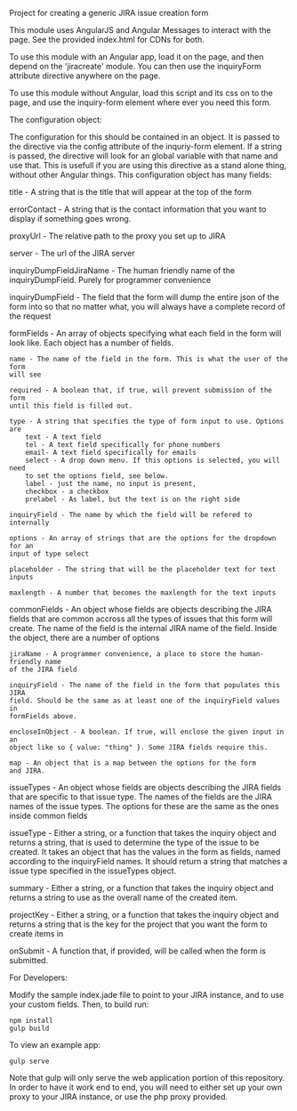 Project for creating a generic JIRA issue creation form

This module uses AngularJS and Angular Messages to interact with the page. See
the provided index.html for CDNs for both.

To use this module with an Angular app, load it on the page, and then depend
on the 'jiracreate' module. You can then use the inquiryForm attribute directive
anywhere on the page.

To use this module without Angular, load this script and its css on to the page,
and use the inquiry-form element where ever you need this form.

The configuration object:

The configuration for this should be contained in an object. It is passed to the
directive via the config attribute of the inquriy-form element. If a string is 
passed, the directive will look for an global variable with that name and use 
that. This is usefull if you are using this directive as a stand alone thing,
without other Angular things. This configuration object has many fields:

title - A string that is the title that will appear at the top of the form

errorContact - A string that is the contact information that you want to display
if something goes wrong.

proxyUrl - The relative path to the proxy you set up to JIRA

server - The url of the JIRA server

inquiryDumpFieldJiraName - The human friendly name of the inquiryDumpField.
Purely for programmer convenience

inquiryDumpField - The field that the form will dump the entire json of the form
into so that no matter what, you will always have a complete record of the request

formFields - An array of objects specifying what each field in the form will
look like. Each object has a number of fields.
    
    name - The name of the field in the form. This is what the user of the form
    will see
    
    required - A boolean that, if true, will prevent submission of the form
    until this field is filled out.
    
    type - A string that specifies the type of form input to use. Options are
        text - A text field
        tel - A text field specifically for phone numbers
        email- A text field specifically for emails
        select - A drop down menu. If this options is selected, you will need
        to set the options field, see below.
        label - just the name, no input is present,
        checkbox - a checkbox
        prelabel - As label, but the text is on the right side

    inquiryField - The name by which the field will be refered to internally

    options - An array of strings that are the options for the dropdown for an
    input of type select
    
    placeholder - The string that will be the placeholder text for text inputs
    
    maxlength - A number that becomes the maxlength for the text inputs

commonFields - An object whose fields are objects describing the JIRA fields that
are common accross all the types of issues that this form will create. The name
of the field is the internal JIRA name of the field. Inside the object,
there are a number of options

    jiraName - A programmer convenience, a place to store the human-friendly name
    of the JIRA field

    inquiryField - The name of the field in the form that populates this JIRA
    field. Should be the same as at least one of the inquiryField values in
    formFields above.

    encloseInObject - A boolean. If true, will enclose the given input in an
    object like so { value: "thing" }. Some JIRA fields require this.

    map - An object that is a map between the options for the form
    and JIRA.

issueTypes - An object whose fields are objects describing the JIRA fields that
are specific to that issue type. The names of the fields are the JIRA names
of the issue types. The options for these are the same as the ones inside common
fields

issueType - Either a string, or a function that takes the inquiry object and
returns a string, that is used to determine the type of the issue to be
created. It takes an object that has the values in the form as fields, named
according to the inquiryField names. It should return a string that matches a
issue type specified in the issueTypes object.

summary - Either a string, or a function that takes the inquiry object and
returns a string to use as the overall name of the created item.

projectKey - Either a string, or a function that takes the inquiry object and
returns a string that is the key for the project that you want the form to
create items in

onSubmit - A function that, if provided, will be called when the form is submitted.

For Developers:

Modify the sample index.jade file to point to your JIRA instance, and to use
your custom fields. Then, to build run:

```
npm install
gulp build
```

To view an example app:

```
gulp serve
```

Note that gulp will only serve the web application portion of this repository.
In order to have it work end to end, you will need to either set up your own
proxy to your JIRA instance, or use the php proxy provided.
